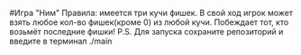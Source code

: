 #Игра "Ним"
Правила: имеется три кучи фишек. В свой ход игрок может взять любое кол-во фишек(кроме 0) из любой кучи.
Побеждает тот, кто возьмёт последние фишки!
P.S. Для запуска сохраните репозиторий и введите в терминал ./main